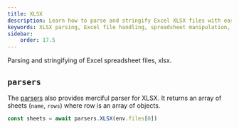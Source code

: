 ```yaml
---
title: XLSX
description: Learn how to parse and stringify Excel XLSX files with ease using our tools.
keywords: XLSX parsing, Excel file handling, spreadsheet manipulation, XLSX stringify, Excel data processing
sidebar:
    order: 17.5
---
```


Parsing and stringifying of Excel spreadsheet files, xlsx.

## `parsers`

The [parsers](/genaiscript/reference/scripts/parsers) also provides merciful parser for XLSX. It returns an array of sheets (`name`, `rows`)
where row is an array of objects.

```js
const sheets = await parsers.XLSX(env.files[0])
```
